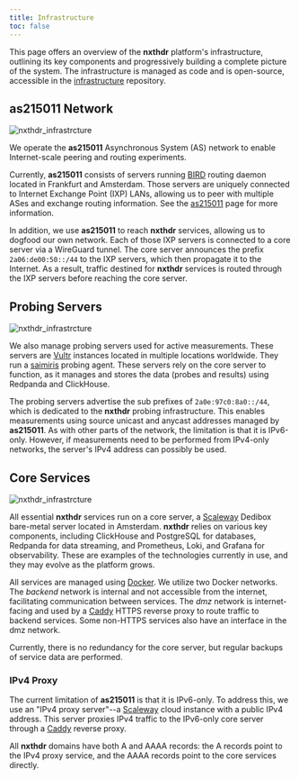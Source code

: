 ```yaml
---
title: Infrastructure
toc: false
---
```



This page offers an overview of the **nxthdr** platform's infrastructure, outlining its key components and progressively building a complete picture of the system. The infrastructure is managed as code and is open-source, accessible in the [infrastructure](https://github.com/nxthdr/infrastructure) repository.


## as215011 Network

![nxthdr_infrastrcture](infrastructure/ixp.png)

We operate the **as215011** Asynchronous System (AS) network to enable Internet-scale peering and routing experiments.

Currently, **as215011** consists of servers running [BIRD](https://bird.network.cz/) routing daemon located in Frankfurt and Amsterdam. Those servers are uniquely connected to Internet Exchange Point (IXP) LANs, allowing us to peer with multiple ASes and exchange routing information. See the [as215011](/as215011) page for more information.

In addition, we use **as215011** to reach **nxthdr** services, allowing us to dogfood our own network. Each of those IXP servers is connected to a core server via a WireGuard tunnel. The core server announces the prefix `2a06:de00:50::/44` to the IXP servers, which then propagate it to the Internet. As a result, traffic destined for **nxthdr** services is routed through the IXP servers before reaching the core server.


## Probing Servers

![nxthdr_infrastrcture](infrastructure/probing.png)

We also manage probing servers used for active measurements. These servers are [Vultr](https://www.vultr.com/) instances located in multiple locations worldwide. They run a [saimiris](https://github.com/nxthdr/saimiris) probing agent. These servers rely on the core server to function, as it manages and stores the data (probes and results) using Redpanda and ClickHouse.

The probing servers advertise the sub prefixes of `2a0e:97c0:8a0::/44`, which is dedicated to the **nxthdr** probing infrastructure. This enables measurements using source unicast and anycast addresses managed by **as215011**. As with other parts of the network, the limitation is that it is IPv6-only. However, if measurements need to be performed from IPv4-only networks, the server's IPv4 address can possibly be used.


## Core Services

![nxthdr_infrastrcture](infrastructure/core.png)

All essential **nxthdr** services run on a core server, a [Scaleway](https://www.scaleway.com/en/dedibox/) Dedibox bare-metal server located in Amsterdam. **nxthdr** relies on various key components, including ClickHouse and PostgreSQL for databases, Redpanda for data streaming, and Prometheus, Loki, and Grafana for observability. These are examples of the technologies currently in use, and they may evolve as the platform grows.

All services are managed using [Docker](https://www.docker.com/). We utilize two Docker networks. The *backend* network is internal and not accessible from the internet, facilitating communication between services. The *dmz* network is internet-facing and used by a [Caddy](https://caddyserver.com/) HTTPS reverse proxy to route traffic to backend services. Some non-HTTPS services also have an interface in the dmz network.

Currently, there is no redundancy for the core server, but regular backups of service data are performed.

### IPv4 Proxy

The current limitation of **as215011** is that it is IPv6-only. To address this, we use an "IPv4 proxy server"--a [Scaleway](https://www.scaleway.com/en/) cloud instance with a public IPv4 address. This server proxies IPv4 traffic to the IPv6-only core server through a [Caddy](https://caddyserver.com/) reverse proxy.

All **nxthdr** domains have both A and AAAA records: the A records point to the IPv4 proxy service, and the AAAA records point to the core services directly.






